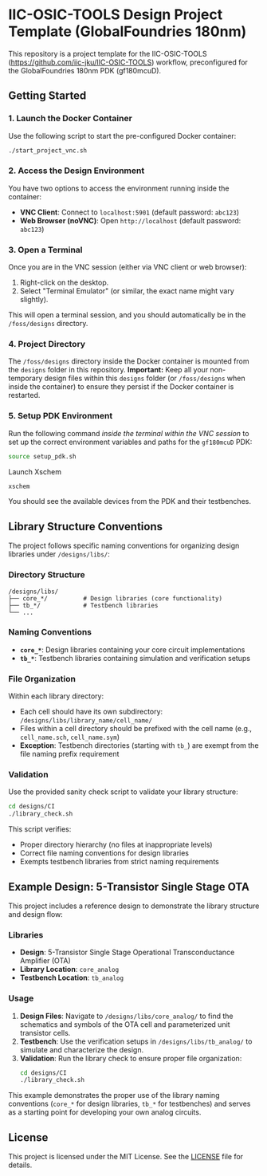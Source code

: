 # IIC-OSIC-TOOLS Design Project Template (GlobalFoundries 180nm)

This repository is a project template for the IIC-OSIC-TOOLS (https://github.com/iic-jku/IIC-OSIC-TOOLS) workflow, preconfigured for the GlobalFoundries 180nm PDK (gf180mcuD).


## Getting Started

### 1. Launch the Docker Container
Use the following script to start the pre-configured Docker container:
```bash
./start_project_vnc.sh
```

### 2. Access the Design Environment
You have two options to access the environment running inside the container:

*   **VNC Client**: Connect to `localhost:5901` (default password: `abc123`)
*   **Web Browser (noVNC)**: Open `http://localhost` (default password: `abc123`) 

### 3. Open a Terminal
Once you are in the VNC session (either via VNC client or web browser):
1.  Right-click on the desktop.
2.  Select "Terminal Emulator" (or similar, the exact name might vary slightly).

This will open a terminal session, and you should automatically be in the `/foss/designs` directory.

### 4. Project Directory
The `/foss/designs` directory inside the Docker container is mounted from the `designs` folder in this repository.
**Important:** Keep all your non-temporary design files within this `designs` folder (or `/foss/designs` when inside the container) to ensure they persist if the Docker container is restarted.

### 5. Setup PDK Environment
Run the following command *inside the terminal within the VNC session* to set up the correct environment variables and paths for the `gf180mcuD` PDK:
```bash
source setup_pdk.sh
```
Launch Xschem
```bash
xschem
```
You should see the available devices from the PDK and their testbenches.


## Library Structure Conventions

The project follows specific naming conventions for organizing design libraries under `/designs/libs/`:

### Directory Structure
```
/designs/libs/
├── core_*/          # Design libraries (core functionality)
├── tb_*/            # Testbench libraries
└── ...
```

### Naming Conventions
- **`core_*`**: Design libraries containing your core circuit implementations
- **`tb_*`**: Testbench libraries containing simulation and verification setups

### File Organization
Within each library directory:
- Each cell should have its own subdirectory: `/designs/libs/library_name/cell_name/`
- Files within a cell directory should be prefixed with the cell name (e.g., `cell_name.sch`, `cell_name.sym`)
- **Exception**: Testbench directories (starting with `tb_`) are exempt from the file naming prefix requirement

### Validation
Use the provided sanity check script to validate your library structure:
```bash
cd designs/CI
./library_check.sh
```

This script verifies:
- Proper directory hierarchy (no files at inappropriate levels)
- Correct file naming conventions for design libraries
- Exempts testbench libraries from strict naming requirements


## Example Design: 5-Transistor Single Stage OTA

This project includes a reference design to demonstrate the library structure and design flow:

### Libraries
- **Design**: 5-Transistor Single Stage Operational Transconductance Amplifier (OTA)
- **Library Location**: `core_analog`
- **Testbench Location**: `tb_analog`


### Usage
1. **Design Files**: Navigate to `/designs/libs/core_analog/` to find the schematics and symbols of the OTA cell and parameterized unit transistor cells.
2. **Testbench**: Use the verification setups in `/designs/libs/tb_analog/` to simulate and characterize the design.
3. **Validation**: Run the library check to ensure proper file organization:
   ```bash
   cd designs/CI
   ./library_check.sh
   ```

This example demonstrates the proper use of the library naming conventions (`core_*` for design libraries, `tb_*` for testbenches) and serves as a starting point for developing your own analog circuits.


## License

This project is licensed under the MIT License. See the [LICENSE](LICENSE) file for details.